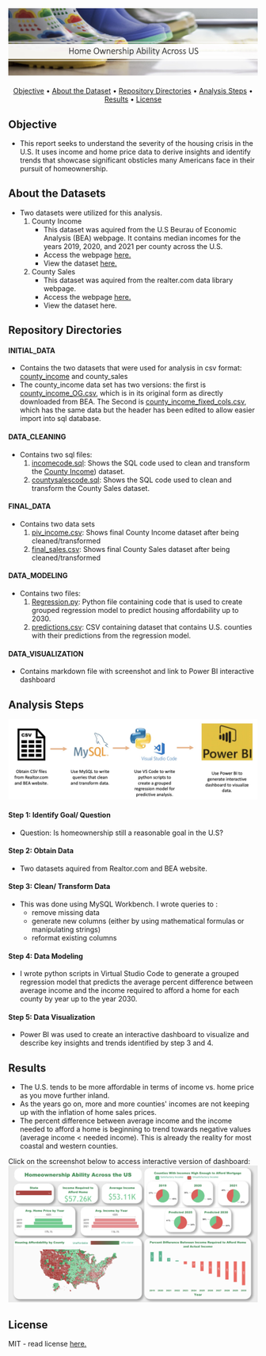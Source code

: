 ![Header_Icon][Header_icon]
---
<p align="center">
  <a href="#Objective">Objective</a> •
  <a href="#About%20the%20Dataset">About the Dataset</a> •
  <a href="#Repository Directories">Repository Directories</a> •
  <a href="#Analysis Steps">Analysis Steps</a> •
  <a href="#Results">Results</a> •
  <a href="#License">License</a>
</p>

## Objective
- This report seeks to understand the severity of the housing crisis in the U.S. It uses income and home price data to derive insights and identify trends that showcase significant obsticles many Americans face in their pursuit of homeownership.

## About the Datasets
- Two datasets were utilized for this analysis.
    1. County Income
       - This dataset was aquired from the U.S Beurau of Economic Analysis (BEA) webpage. It contains median incomes for the years 2019, 2020, and 2021 per county across the U.S.
       - Access the webpage [here.](income_data_link)
       - View the dataset [here.](income_fixed)
    3. County Sales
       - This dataset was aquired from the realter.com data library webpage.
       - Access the webpage [here.](sales_data_link)
       - View the dataset here.
    
## Repository Directories

#### INITIAL_DATA
- Contains the two datasets that were used for analysis in csv format: [county_income](income.fixed) and county_sales
- The county_income data set has two versions: the first is [county_income_OG.csv](income.OG), which is in its original form as directly downloaded from BEA. The Second is [county_income_fixed_cols.csv](income_fixed), which has the same data but the header has been edited to allow easier import into sql database.
  
#### DATA_CLEANING
- Contains two sql files:
  1. [incomecode.sql](incomecode): Shows the SQL code used to clean and transform the [County Income](income_fixed)) dataset.
  2. [countysalescode.sql](salescode): Shows the SQL code used to clean and transform the County Sales dataset.
 
#### FINAL_DATA
  - Contains two data sets
    1. [piv_income.csv](piv_income): Shows final County Income dataset after being cleaned/transformed
    2. [final_sales.csv](final_csv): Shows final County Sales dataset after being cleaned/transformed
   
#### DATA_MODELING
  - Contains two files:
    1. [Regression.py](regression): Python file containing code that is used to create grouped regression model to predict housing affordability up to 2030.
    2. [predictions.csv](predictions): CSV containing dataset that contains U.S. counties with their predictions from the regression model.

#### DATA_VISUALIZATION
  - Contains markdown file with screenshot and link to Power BI interactive dashboard


## Analysis Steps
![Proj_steps][proj_steps]

#### Step 1: Identify Goal/ Question
  - Question: Is homeownership still a reasonable goal in the U.S?

#### Step 2: Obtain Data
  - Two datasets aquired from Realtor.com and BEA website.

#### Step 3: Clean/ Transform Data
  - This was done using MySQL Workbench. I wrote queries to :
    - remove missing data
    - generate new columns (either by using mathematical formulas or manipulating strings)
    - reformat existing columns

#### Step 4: Data Modeling
  - I wrote python scripts in Virtual Studio Code to generate a grouped regression model that predicts the average percent difference between average income and the income required to afford a home for each county by year up to the year 2030.

#### Step 5: Data Visualization
  - Power BI was used to create an interactive dashboard to visualize and describe key insights and trends identified by step 3 and 4.


## Results
- The U.S. tends to be more affordable in terms of income vs. home price as you move further inland.
- As the years go on, more and more counties' incomes are not keeping up with the inflation of home sales prices.
- The percent difference between average income and the income needed to afford a home is beginning to trend towards negative values (average income < needed income). This is already the reality for most coastal and western counties.

Click on the screenshot below to access interactive version of dashboard:
[![dashboard_img]][dashboard_link]

## License
MIT - read license [here.](license)
  























  <!-- Image Links -->
[Header_icon]: RESOURCES/readmee_icon.jpg
[proj_steps]: RESOURCES/analysis_steps.jpg
[dashboard_img]: RESOURCES/powerBI_screenshot.jpg

<!-- External Links -->
[dashboard_link]: https://app.powerbi.com/view?r=eyJrIjoiNGY1MGI1MGUtMTEwZC00ZTI2LWIyYjctMGFmODRmZjc2ZDljIiwidCI6ImI1ZWI4OTAyLWRlNTctNGUyZS05YTUxLTI0MWNhZmFiYTE0NCJ9
[income_data_link]: https://www.bea.gov/data/income-saving/personal-income-county-metro-and-other-areas
[sales_data_link]: https://www.realtor.com/research/data/

<!-- Github Links -->
[Initial_data]: https://github.com/GabbyGuinard/Homeownership_Ability_Across_US/tree/main/INITIAL_DATA
[income_OG]: https://github.com/GabbyGuinard/Homeownership_Ability_Across_US/blob/main/INITIAL_DATA/county_income_OG.csv
[income_fixed]: https://github.com/GabbyGuinard/Homeownership_Ability_Across_US/blob/main/INITIAL_DATA/county_income_fixed_cols.csv
[DATA_CLEANING]: https://github.com/GabbyGuinard/Homeownership_Ability_Across_US/tree/main/DATA_CLEANING
[incomecode]: https://github.com/GabbyGuinard/Homeownership_Ability_Across_US/blob/main/DATA_CLEANING/incomecode.sql
[salescode]: https://github.com/GabbyGuinard/Homeownership_Ability_Across_US/blob/main/DATA_CLEANING/countysalescods.sql
[FINAL_DATA]: https://github.com/GabbyGuinard/Homeownership_Ability_Across_US/tree/main/FINAL_DATA
[piv_income]: https://github.com/GabbyGuinard/Homeownership_Ability_Across_US/blob/main/FINAL_DATA/piv_income.csv
[DATA_MODELING]: https://github.com/GabbyGuinard/Homeownership_Ability_Across_US/tree/main/DATA_MODELING
[regression]: https://github.com/GabbyGuinard/Homeownership_Ability_Across_US/blob/main/DATA_MODELING/Regression.py
[predictions]: https://github.com/GabbyGuinard/Homeownership_Ability_Across_US/blob/main/DATA_MODELING/predictions.csv
[License]: https://github.com/GabbyGuinard/Homeownership_Ability_Across_US/blob/main/LICENSE
